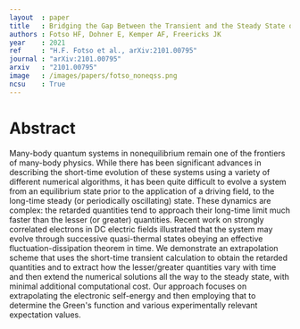 ```yaml
---
layout  : paper
title   : Bridging the Gap Between the Transient and the Steady State of a Nonequilibrium Quantum System
authors : Fotso HF, Dohner E, Kemper AF, Freericks JK
year    : 2021
ref     : "H.F. Fotso et al., arXiv:2101.00795"
journal : "arXiv:2101.00795"
arxiv   : "2101.00795"
image   : /images/papers/fotso_noneqss.png
ncsu    : True
---
```


# Abstract

Many-body quantum systems in nonequilibrium remain one of the frontiers of many-body physics. While there has been significant advances in describing the short-time evolution of these systems using a variety of different numerical algorithms, it has been quite difficult to evolve a system from an equilibrium state prior to the application of a driving field, to the long-time steady (or periodically oscillating) state. These dynamics are complex: the retarded quantities tend to approach their long-time limit much faster than the lesser (or greater) quantities. Recent work on strongly correlated electrons in DC electric fields illustrated that the system may evolve through successive quasi-thermal states obeying an effective fluctuation-dissipation theorem in time. We demonstrate an extrapolation scheme that uses the short-time transient calculation to obtain the retarded quantities and to extract how the lesser/greater quantities vary with time and then extend the numerical solutions all the way to the steady state, with minimal additional computational cost. Our approach focuses on extrapolating the electronic self-energy and then employing that to determine the Green's function and various experimentally relevant expectation values. 
